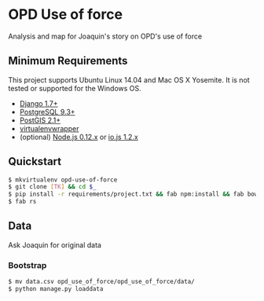 # OPD Use of force
Analysis and map for Joaquin's story on OPD's use of force

## Minimum Requirements
This project supports Ubuntu Linux 14.04 and Mac OS X Yosemite. It is not tested or supported for the Windows OS.

- [Django 1.7+](https://www.djangoproject.com/)
- [PostgreSQL 9.3+](http://www.postgresql.org/)
- [PostGIS 2.1+](http://postgis.net/)
- [virtualenvwrapper](http://virtualenvwrapper.readthedocs.org/en/latest/)
- (optional) [Node.js 0.12.x](http://nodejs.org/) or [io.js 1.2.x](https://iojs.org/en/index.html)

## Quickstart
```bash
$ mkvirtualenv opd-use-of-force
$ git clone [TK] && cd $_
$ pip install -r requirements/project.txt && fab npm:install && fab bower:install
$ fab rs
```

## Data
Ask Joaquin for original data

### Bootstrap
```bash
$ mv data.csv opd_use_of_force/opd_use_of_force/data/
$ python manage.py loaddata
```

